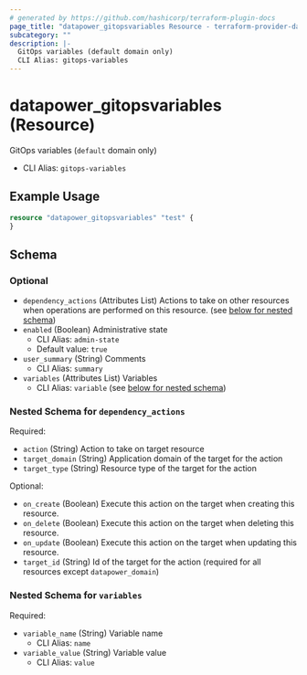 ```yaml
---
# generated by https://github.com/hashicorp/terraform-plugin-docs
page_title: "datapower_gitopsvariables Resource - terraform-provider-datapower"
subcategory: ""
description: |-
  GitOps variables (default domain only)
  CLI Alias: gitops-variables
---
```


# datapower_gitopsvariables (Resource)

GitOps variables (`default` domain only)
  - CLI Alias: `gitops-variables`

## Example Usage

```terraform
resource "datapower_gitopsvariables" "test" {
}
```

<!-- schema generated by tfplugindocs -->
## Schema

### Optional

- `dependency_actions` (Attributes List) Actions to take on other resources when operations are performed on this resource. (see [below for nested schema](#nestedatt--dependency_actions))
- `enabled` (Boolean) Administrative state
  - CLI Alias: `admin-state`
  - Default value: `true`
- `user_summary` (String) Comments
  - CLI Alias: `summary`
- `variables` (Attributes List) Variables
  - CLI Alias: `variable` (see [below for nested schema](#nestedatt--variables))

<a id="nestedatt--dependency_actions"></a>
### Nested Schema for `dependency_actions`

Required:

- `action` (String) Action to take on target resource
- `target_domain` (String) Application domain of the target for the action
- `target_type` (String) Resource type of the target for the action

Optional:

- `on_create` (Boolean) Execute this action on the target when creating this resource.
- `on_delete` (Boolean) Execute this action on the target when deleting this resource.
- `on_update` (Boolean) Execute this action on the target when updating this resource.
- `target_id` (String) Id of the target for the action (required for all resources except `datapower_domain`)


<a id="nestedatt--variables"></a>
### Nested Schema for `variables`

Required:

- `variable_name` (String) Variable name
  - CLI Alias: `name`
- `variable_value` (String) Variable value
  - CLI Alias: `value`
